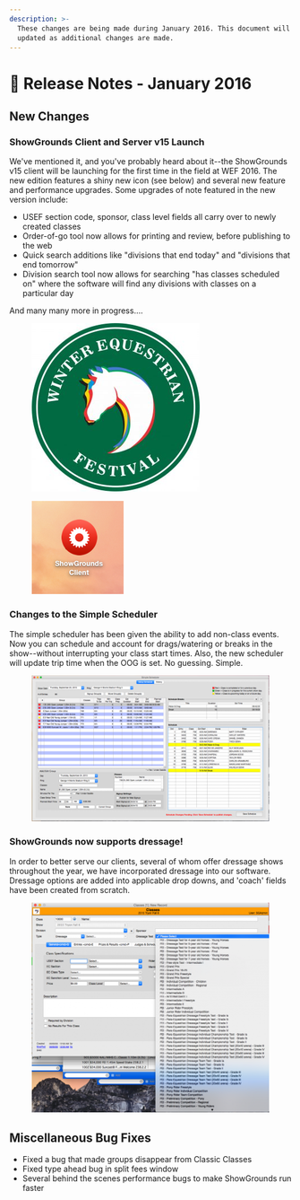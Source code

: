 ```yaml
---
description: >-
  These changes are being made during January 2016. This document will be
  updated as additional changes are made.
---
```


# 📔 Release Notes - January 2016

## New Changes

### **ShowGrounds Client and Server v15 Launch**

We've mentioned it, and you've probably heard about it--the ShowGrounds v15 client will be launching for the first time in the field at WEF 2016. The new edition features a shiny new icon (see below) and several new feature and performance upgrades. Some upgrades of note featured in the new version include:

* USEF section code, sponsor, class level fields all carry over to newly created classes
* Order-of-go tool now allows for printing and review, before publishing to the web
* Quick search additions like "divisions that end today" and "divisions that end tomorrow"
* Division search tool now allows for searching "has classes scheduled on" where the software will find any divisions with classes on a particular day

And many many more in progress....

<div>

<figure><img src="../../.gitbook/assets/image (96).png" alt=""><figcaption></figcaption></figure>

 

<figure><img src="../../.gitbook/assets/image (95).png" alt=""><figcaption></figcaption></figure>

</div>

### Changes to the Simple Scheduler

The simple scheduler has been given the ability to add non-class events. Now you can schedule and account for drags/watering or breaks in the show--without interrupting your class start times. Also, the new scheduler will update trip time when the OOG is set. No guessing. Simple.

<figure><img src="../../.gitbook/assets/image (97).png" alt=""><figcaption></figcaption></figure>

### ShowGrounds now supports dressage!

In order to better serve our clients, several of whom offer dressage shows throughout the year, we have incorporated dressage into our software. Dressage options are added into applicable drop downs, and 'coach' fields have been created from scratch.

<figure><img src="../../.gitbook/assets/image (98).png" alt=""><figcaption></figcaption></figure>

## Miscellaneous Bug Fixes

* Fixed a bug that made groups disappear from Classic Classes
* Fixed type ahead bug in split fees window
* Several behind the scenes performance bugs to make ShowGrounds run faster

